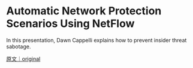 
# Automatic Network Protection Scenarios Using NetFlow

In this presentation, Dawn Cappelli explains how to prevent insider threat sabotage.

[原文｜original](https://insights.sei.cmu.edu/library/automatic-network-protection-scenarios-using-netflow/)
        